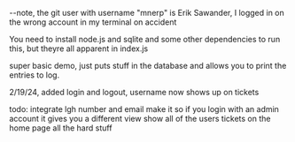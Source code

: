 --note, the git user with username "mnerp" is Erik Sawander, I logged in on the wrong account in my terminal on accident

You need to install node.js and sqlite and some other dependencies to run this, but theyre all apparent in index.js

super basic demo, just puts stuff in the database and allows you to print the entries to log.

2/19/24, added login and logout, username now shows up on tickets

todo:
integrate lgh number and email 
make it so if you login with an admin account it gives you a different view
show all of the users tickets on the home page
all the hard stuff
